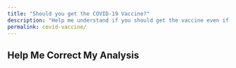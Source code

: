 ```yaml
---
title: "Should you get the COVID-19 Vaccine?"
description: "Help me understand if you should get the vaccine even if recommended by the CDC."
permalink: covid-vaccine/
---
```

<div class="content">
  <h2>Help Me Correct My Analysis</h2>
  <rs-score score-tree-id="ScoreTree"></rs-score>
</div>
<script> //Settings for this page
  window.RsSettings = {
    disableExternalDb: false,
    numbers: true,
    largeNumbers: true,
    lines: false,
    editable: false,
    startClosed: true,
    portData: false,
    scoreDescription: false,
    saveToCloud: false,
    moreInfo: true,
    hideMainScore: true,
    dbCollection: "f-covid",
    search:true,
  }
</script>
<script src="https://ReasonScore.com/static/js/ReasonScoreFull.js"></script>